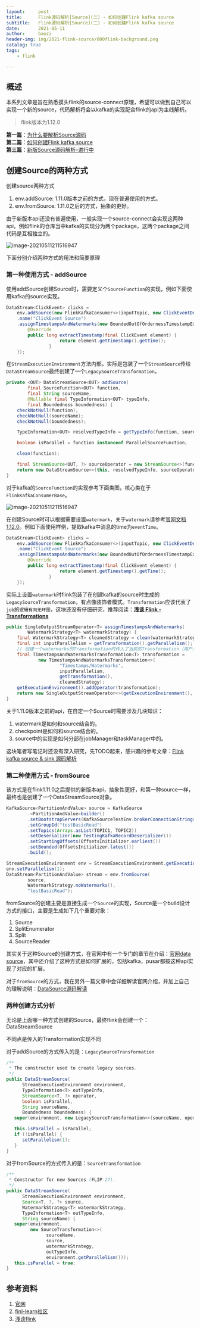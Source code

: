 ```yaml
---
layout:     post
title:      Flink源码解析[Source](二) - 如何创建Flink kafka source
subtitle:   Flink源码解析[Source](二) - 如何创建Flink kafka source
date:       2021-05-11
author:     baozi
header-img: img/2021-flink-source/000flink-background.png
catalog: true 						
tags:								
    - flink

---
```


## 概述

本系列文章是旨在熟悉摸头flink的source-connect原理，希望可以做到自己可以实现一个新的source，代码解析将会以kafka的实现配合flink的api为主线解析。

>  flink版本为1.12.0

**第一篇**：[为什么要解析Source源码](https://shibd.github.io/2021/05/11/flink-source-1/)<br>
**第二篇**：[如何创建Flink kafka source](https://shibd.github.io/2021/05/11/flink-source-2/)<br>
**第三篇**：[新版Source源码解析-进行中]()<br>



## 创建Source的两种方式

创建source两种方式

1. env.addSource: 1.11.0版本之前的方式，现在普遍使用的方式。
2. env.fromSource: 1.11.0之后的方式，抽象的更好。

由于新版本api还没有普遍使用，一般实现一个source-connect会实现这两种api，例如flink的仓库当中kafka的实现分为两个package，这两个package之间代码是互相独立的。

![image-20210511211516947](/img/2021-flink-source/001.png)

下面分别介绍两种方式的用法和简要原理

### 第一种使用方式 - addSource

使用addSource创建Source时，需要定义个`SourceFunction`的实现，例如下面使用kafka的source实现。

```java
DataStream<ClickEvent> clicks =
	env.addSource(new FlinkKafkaConsumer<>(inputTopic, new ClickEventDeserializationSchema(), kafkaProps))
	.name("ClickEvent Source")
	.assignTimestampsAndWatermarks(new BoundedOutOfOrdernessTimestampExtractor<ClickEvent>(Time.of(200, TimeUnit.MILLISECONDS)) {
		@Override
		public long extractTimestamp(final ClickEvent element) {
					return element.getTimestamp().getTime();
				}
	});
```

在`StreamExecutionEnvironment`方法内部，实际是包装了一个`StreamSource`传给`DataStreamSource`最终创建了一个`LegacySourceTransformation`。

```java
private <OUT> DataStreamSource<OUT> addSource(
		final SourceFunction<OUT> function,
		final String sourceName,
		@Nullable final TypeInformation<OUT> typeInfo,
		final Boundedness boundedness) {
	checkNotNull(function);
	checkNotNull(sourceName);
	checkNotNull(boundedness);

	TypeInformation<OUT> resolvedTypeInfo = getTypeInfo(function, sourceName, SourceFunction.class, typeInfo);

	boolean isParallel = function instanceof ParallelSourceFunction;

	clean(function);

	final StreamSource<OUT, ?> sourceOperator = new StreamSource<>(function);
	return new DataStreamSource<>(this, resolvedTypeInfo, sourceOperator, isParallel, sourceName, boundedness);
}
```

对于kafka的`SourceFunction`的实现参考下面类图，核心类在于`FlinkKafkaConsumerBase`。

![image-20210511211516947](/img/2021-flink-source/002.png)

在创建Source时可以根据需要设置`watermark`，关于`watermark`请参考[官网文档1.12.0](https://ci.apache.org/projects/flink/flink-docs-release-1.12/dev/event_timestamps_watermarks.html)。例如下面使用样例，提取kafka中消息的time为`eventTime`。

```java
DataStream<ClickEvent> clicks =
	env.addSource(new FlinkKafkaConsumer<>(inputTopic, new ClickEventDeserializationSchema(), kafkaProps))
	.name("ClickEvent Source")
	.assignTimestampsAndWatermarks(new BoundedOutOfOrdernessTimestampExtractor<ClickEvent>(Time.of(200, TimeUnit.MILLISECONDS)) {
		@Override
		public long extractTimestamp(final ClickEvent element) {
					return element.getTimestamp().getTime();
				}
	});
```

实际上设置`watermark`时flink包装了在创建kafka的source时生成的``LegacySourceTransformation``，有点像装饰者模式。`Transformation`应该代表了`job`的`逻辑有向无环图`，这块还没有仔细研究，推荐阅读：[**浅谈 Flink - Transformations**](https://izualzhy.cn/flink-source-transformations)

```java
public SingleOutputStreamOperator<T> assignTimestampsAndWatermarks(
		WatermarkStrategy<T> watermarkStrategy) {
	final WatermarkStrategy<T> cleanedStrategy = clean(watermarkStrategy);
	final int inputParallelism = getTransformation().getParallelism();
	// 创建一个watermarks的Transformation时传入了当前的Transformation（用户处理kafka消息的）
	final TimestampsAndWatermarksTransformation<T> transformation =
			new TimestampsAndWatermarksTransformation<>(
					"Timestamps/Watermarks",
					inputParallelism,
					getTransformation(),
					cleanedStrategy);
	getExecutionEnvironment().addOperator(transformation);
	return new SingleOutputStreamOperator<>(getExecutionEnvironment(), transformation);
}
```

关于1.11.0版本之前的api，在自定一个Source时需要涉及几块知识：

1. watermark是如何和source结合的。
2. checkpoint是如何和source结合的。
3. source中的实现是如何分部在jobManager和taskManager中的。

这块笔者写笔记时还没有深入研究，先TODO起来，感兴趣的参考文章：[Flink kafka source & sink 源码解析](https://flink-learning.org.cn/developers/flink-kafka-source-sink-source-analysis/)



### 第二种使用方式 - fromSource

该方式是在flink1.11.0之后提供的新版本api，抽象性更好，和第一种source一样，最终也是创建了一个DataStreamSource对象。

```java
KafkaSource<PartitionAndValue> source = KafkaSource
		.<PartitionAndValue>builder()
		.setBootstrapServers(KafkaSourceTestEnv.brokerConnectionStrings)
		.setGroupId("testBasicRead")
		.setTopics(Arrays.asList(TOPIC1, TOPIC2))
		.setDeserializer(new TestingKafkaRecordDeserializer())
		.setStartingOffsets(OffsetsInitializer.earliest())
		.setBounded(OffsetsInitializer.latest())
		.build();

StreamExecutionEnvironment env = StreamExecutionEnvironment.getExecutionEnvironment();
env.setParallelism(1);
DataStream<PartitionAndValue> stream = env.fromSource(
		source,
		WatermarkStrategy.noWatermarks(),
		"testBasicRead");
```



fromSource的创建主要是直接生成一个`Source`的实现，Source是一个build设计方式的接口，主要是生成如下几个重要对象：

1. Source
2. SplitEnumerator
3. Split
4. SourceReader

其实关于这种Source的创建方式，在官网中有一个专门的章节在介绍：[官网data source](https://ci.apache.org/projects/flink/flink-docs-release-1.12/zh/dev/stream/sources.html)，其中还介绍了这种方式是如何扩展的，包括kafka，pusar都按这种api实现了对应的扩展。



对于`fromSource`的方式，我在另外一篇文章中会详细解读官网介绍，并加上自己的理解说明：[DataSource源码解读]()



### 两种创建方式分析

无论是上面哪一种方式创建的Source，最终flink会创建一个：DataStreamSource

不同点是传入的Transformation实现不同

对于addSource的方式传入的是：`LegacySourceTransformation`

```java
/**
 * The constructor used to create legacy sources.
 */
public DataStreamSource(
      StreamExecutionEnvironment environment,
      TypeInformation<T> outTypeInfo,
      StreamSource<T, ?> operator,
      boolean isParallel,
      String sourceName,
      Boundedness boundedness) {
   super(environment, new LegacySourceTransformation<>(sourceName, operator, outTypeInfo, environment.getParallelism(), boundedness));

   this.isParallel = isParallel;
   if (!isParallel) {
      setParallelism(1);
   }
}
```



对于fromSource的方式传入的是：`SourceTransformation`

```java
/**
 * Constructor for new Sources (FLIP-27).
 */
public DataStreamSource(
      StreamExecutionEnvironment environment,
      Source<T, ?, ?> source,
      WatermarkStrategy<T> watermarkStrategy,
      TypeInformation<T> outTypeInfo,
      String sourceName) {
   super(environment,
         new SourceTransformation<>(
               sourceName,
               source,
               watermarkStrategy,
               outTypeInfo,
               environment.getParallelism()));
   this.isParallel = true;
}
```



## 参考资料

1. [官网](https://ci.apache.org/projects/flink/flink-docs-release-1.12/dev/event_timestamps_watermarks.html)
2. [finl-learn社区](https://flink-learning.org.cn/developers/flink-kafka-source-sink-source-analysis/)
3. [浅谈flink](https://izualzhy.cn/flink-source-transformations)

